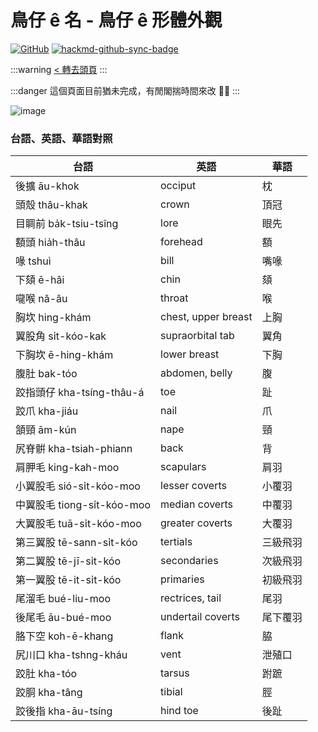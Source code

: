 # 鳥仔 ê 名 - 鳥仔 ê 形體外觀

[![GitHub](https://img.shields.io/badge/GitHub-black?logo=github)](https://github.com/siansiansu/tsiau-a-e-mia)
[![hackmd-github-sync-badge](https://hackmd.io/jF7KDGz8Qg-AZ8O-r2n4OQ/badge)](https://hackmd.io/jF7KDGz8Qg-AZ8O-r2n4OQ)

:::warning
[< 轉去頭頁](https://hackmd.io/@siansiansu/Hy4VzNvha)
:::

:::danger
這個頁面目前猶未完成，有閒閣揣時間來改 🙇‍♂️
:::

![image](https://github.com/siansiansu/tsiau-a-e-mia/assets/33391637/9571ad61-37af-44fa-bcf4-da1d6aa9e0d7)

### 台語、英語、華語對照

| 台語 | 英語 | 華語  |
|-|-|-|
| 後擴 āu-khok | occiput | 枕  |
| 頭殼 thâu-khak | crown | 頂冠  |
| 目睭前 ba̍k-tsiu-tsîng | lore | 眼先  |
| 額頭 hia̍h-thâu | forehead | 額  |
| 喙 tshuì | bill | 嘴喙  |
| 下頦 ē-hâi | chin | 頦  |
| 嚨喉 nâ-âu | throat | 喉  |
| 胸坎 hing-khám | chest, upper breast | 上胸  |
| 翼股角 si̍t-kóo-kak | supraorbital tab | 翼角  |
| 下胸坎 ē-hing-khám | lower breast | 下胸  |
| 腹肚 bak-tóo | abdomen, belly | 腹  |
| 跤指頭仔 kha-tsíng-thâu-á | toe | 趾  |
| 跤爪 kha-jiáu | nail | 爪  |
| 頷頸 ām-kún | nape | 頸  |
| 尻脊骿 kha-tsiah-phiann | back | 背  |
| 肩胛毛 king-kah-moo | scapulars | 肩羽  |
| 小翼股毛 sió-si̍t-kóo-moo | lesser coverts | 小覆羽  |
| 中翼股毛 tiong-si̍t-kóo-moo | median coverts | 中覆羽  |
| 大翼股毛 tuā-si̍t-kóo-moo | greater coverts | 大覆羽  |
| 第三翼股 tē-sann-si̍t-kóo | tertials | 三級飛羽  |
| 第二翼股 tē-jī-si̍t-kóo | secondaries | 次級飛羽  |
| 第一翼股 tē-it-si̍t-kóo | primaries | 初級飛羽  |
| 尾溜毛 bué-liu-moo | rectrices, tail | 尾羽  |
| 後尾毛 āu-bué-moo | undertail coverts | 尾下覆羽  |
| 胳下空 koh-ē-khang | flank | 脇  |
| 尻川口 kha-tshng-kháu | vent | 泄殖口  |
| 跤肚 kha-tóo | tarsus | 跗蹠  |
| 跤胴 kha-tâng | tibial | 脛  |
| 跤後指 kha-āu-tsíng | hind toe | 後趾  |
